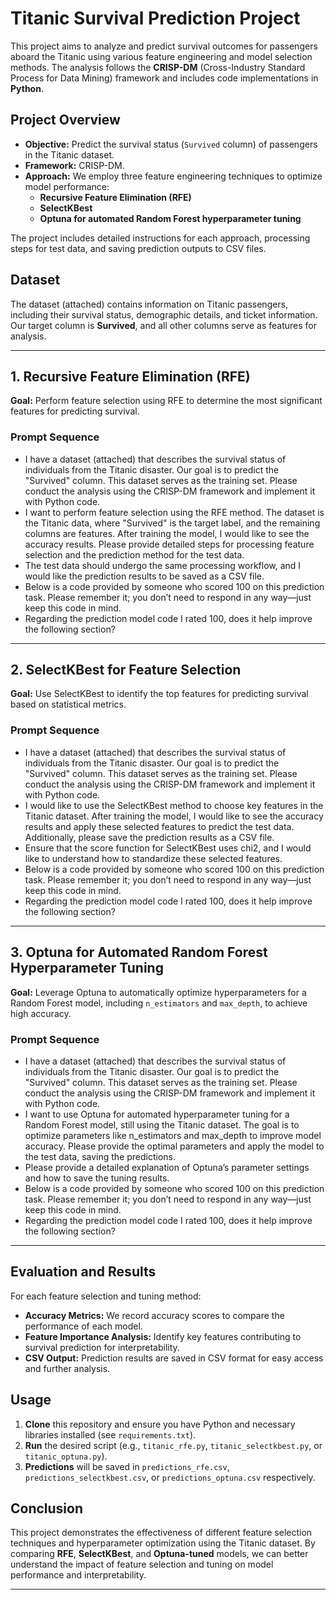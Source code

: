 # **Titanic Survival Prediction Project**

This project aims to analyze and predict survival outcomes for passengers aboard the Titanic using various feature engineering and model selection methods. The analysis follows the **CRISP-DM** (Cross-Industry Standard Process for Data Mining) framework and includes code implementations in **Python**.

## **Project Overview**

- **Objective:** Predict the survival status (`Survived` column) of passengers in the Titanic dataset.
- **Framework:** CRISP-DM.
- **Approach:** We employ three feature engineering techniques to optimize model performance:
  - **Recursive Feature Elimination (RFE)**
  - **SelectKBest**
  - **Optuna for automated Random Forest hyperparameter tuning**

The project includes detailed instructions for each approach, processing steps for test data, and saving prediction outputs to CSV files.

## **Dataset**

The dataset (attached) contains information on Titanic passengers, including their survival status, demographic details, and ticket information. Our target column is **Survived**, and all other columns serve as features for analysis.

---

## **1. Recursive Feature Elimination (RFE)**

**Goal:** Perform feature selection using RFE to determine the most significant features for predicting survival.

### **Prompt Sequence**

- I have a dataset (attached) that describes the survival status of individuals from the Titanic disaster. Our goal is to predict the "Survived" column. This dataset serves as the training set. Please conduct the analysis using the CRISP-DM framework and implement it with Python code.
- I want to perform feature selection using the RFE method. The dataset is the Titanic data, where "Survived" is the target label, and the remaining columns are features. After training the model, I would like to see the accuracy results. Please provide detailed steps for processing feature selection and the prediction method for the test data.
- The test data should undergo the same processing workflow, and I would like the prediction results to be saved as a CSV file.
- Below is a code provided by someone who scored 100 on this prediction task. Please remember it; you don’t need to respond in any way—just keep this code in mind.
- Regarding the prediction model code I rated 100, does it help improve the following section?

---

## **2. SelectKBest for Feature Selection**

**Goal:** Use SelectKBest to identify the top features for predicting survival based on statistical metrics.

### **Prompt Sequence**

- I have a dataset (attached) that describes the survival status of individuals from the Titanic disaster. Our goal is to predict the "Survived" column. This dataset serves as the training set. Please conduct the analysis using the CRISP-DM framework and implement it with Python code.
- I would like to use the SelectKBest method to choose key features in the Titanic dataset. After training the model, I would like to see the accuracy results and apply these selected features to predict the test data. Additionally, please save the prediction results as a CSV file.
- Ensure that the score function for SelectKBest uses chi2, and I would like to understand how to standardize these selected features.
- Below is a code provided by someone who scored 100 on this prediction task. Please remember it; you don’t need to respond in any way—just keep this code in mind.
- Regarding the prediction model code I rated 100, does it help improve the following section?

---

## **3. Optuna for Automated Random Forest Hyperparameter Tuning**

**Goal:** Leverage Optuna to automatically optimize hyperparameters for a Random Forest model, including `n_estimators` and `max_depth`, to achieve high accuracy.

### **Prompt Sequence**

- I have a dataset (attached) that describes the survival status of individuals from the Titanic disaster. Our goal is to predict the "Survived" column. This dataset serves as the training set. Please conduct the analysis using the CRISP-DM framework and implement it with Python code.
- I want to use Optuna for automated hyperparameter tuning for a Random Forest model, still using the Titanic dataset. The goal is to optimize parameters like n_estimators and max_depth to improve model accuracy. Please provide the optimal parameters and apply the model to the test data, saving the predictions.
- Please provide a detailed explanation of Optuna’s parameter settings and how to save the tuning results.
- Below is a code provided by someone who scored 100 on this prediction task. Please remember it; you don’t need to respond in any way—just keep this code in mind.
- Regarding the prediction model code I rated 100, does it help improve the following section?

---

## **Evaluation and Results**

For each feature selection and tuning method:
- **Accuracy Metrics:** We record accuracy scores to compare the performance of each model.
- **Feature Importance Analysis:** Identify key features contributing to survival prediction for interpretability.
- **CSV Output:** Prediction results are saved in CSV format for easy access and further analysis.

## **Usage**

1. **Clone** this repository and ensure you have Python and necessary libraries installed (see `requirements.txt`).
2. **Run** the desired script (e.g., `titanic_rfe.py`, `titanic_selectkbest.py`, or `titanic_optuna.py`).
3. **Predictions** will be saved in `predictions_rfe.csv`, `predictions_selectkbest.csv`, or `predictions_optuna.csv` respectively.

## **Conclusion**

This project demonstrates the effectiveness of different feature selection techniques and hyperparameter optimization using the Titanic dataset. By comparing **RFE**, **SelectKBest**, and **Optuna-tuned** models, we can better understand the impact of feature selection and tuning on model performance and interpretability.

--- 

